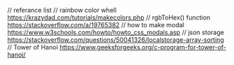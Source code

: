 // referance list
// rainbow color whell https://krazydad.com/tutorials/makecolors.php
// rgbToHex() function https://stackoverflow.com/a/19765382
// how to make modal https://www.w3schools.com/howto/howto_css_modals.asp
// json storage https://stackoverflow.com/questions/50041326/localstorage-array-sorting
// Tower of Hanoi https://www.geeksforgeeks.org/c-program-for-tower-of-hanoi/